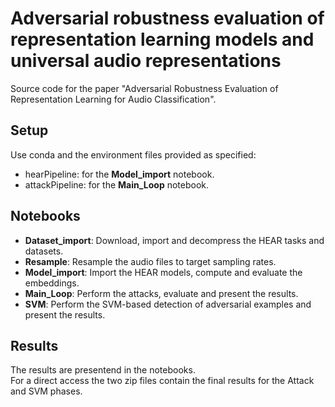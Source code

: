 # Adversarial robustness evaluation of representation learning models and universal audio representations
Source code for the paper "Adversarial Robustness Evaluation of Representation Learning for Audio Classification".

## Setup
Use conda and the environment files provided as specified:
* hearPipeline: for the **Model_import** notebook.
* attackPipeline: for the **Main_Loop** notebook.

## Notebooks
* **Dataset_import**: Download, import and decompress the HEAR tasks and datasets.
* **Resample**: Resample the audio files to target sampling rates.
* **Model_import**: Import the HEAR models, compute and evaluate the embeddings.
* **Main_Loop**: Perform the attacks, evaluate and present the results.
* **SVM**: Perform the SVM-based detection of adversarial examples and present the results.

## Results
The results are presentend in the notebooks.  
For a direct access the two zip files contain the final results for the Attack and SVM phases.
